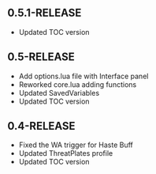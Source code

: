 ## 0.5.1-RELEASE

* Updated TOC version

## 0.5-RELEASE

* Add options.lua file with Interface panel
* Reworked core.lua adding functions
* Updated SavedVariables
* Updated TOC version

## 0.4-RELEASE

* Fixed the WA trigger for Haste Buff
* Updated ThreatPlates profile
* Updated TOC version